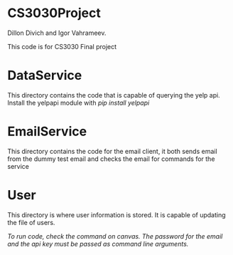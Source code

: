 # CS3030Project

Dillon Divich and Igor Vahrameev.

This code is for CS3030 Final project

# DataService
This directory contains the code that is capable of querying the yelp api. Install the yelpapi module with *pip install yelpapi*

# EmailService
This directory contains the code for the email client, it both sends email from the dummy test email and checks the email for commands for the service

# User
This directory is where user information is stored. It is capable of updating the file of users.

*To run code, check the command on canvas. The password for the email and the api key must be passed as command line arguments.*